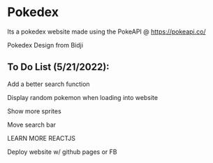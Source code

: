 # Pokedex
Its a pokedex website made using the PokeAPI @ https://pokeapi.co/

Pokedex Design from Bidji

## To Do List (5/21/2022):
Add a better search function

Display random pokemon when loading into website

Show more sprites

Move search bar

LEARN MORE REACTJS

Deploy website w/ github pages or FB
